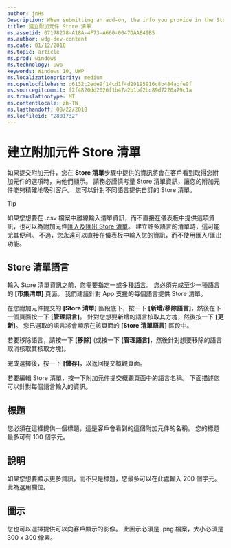 ```yaml
---
author: jnHs
Description: When submitting an add-on, the info you provide in the Store listings step will be displayed to your customers.
title: 建立附加元件 Store 清單
ms.assetid: 07178278-A18A-4F73-A660-0047DAAE49B5
ms.author: wdg-dev-content
ms.date: 01/12/2018
ms.topic: article
ms.prod: windows
ms.technology: uwp
keywords: Windows 10, UWP
ms.localizationpriority: medium
ms.openlocfilehash: d6132c2ede9f14cd1f4d29195916c8b484abfe9f
ms.sourcegitcommit: f2f4820dd2026f1b47a2b1bf2bc89d7220a79c1a
ms.translationtype: MT
ms.contentlocale: zh-TW
ms.lasthandoff: 08/22/2018
ms.locfileid: "2801732"
---
```

# <a name="create-add-on-store-listings"></a>建立附加元件 Store 清單


如果提交附加元件，您在 **Store 清單**步驟中提供的資訊將會在客戶看到取得您附加元件的選項時，向他們顯示。 請務必謹慎考量 Store 清單資訊，讓您的附加元件能夠精確地吸引客戶。 您可以針對不同語言提供自訂的 Store 清單。

> [!TIP]
> 如果您想要在 .csv 檔案中離線輸入清單資訊，而不直接在儀表板中提供這項資訊，也可以為附加元件[匯入及匯出 Store 清單](import-and-export-store-listings.md)。 建立許多語言的清單時，這可能尤其便利。 不過，您永遠可以直接在儀表板中輸入您的資訊，而不使用匯入/匯出功能。


## <a name="store-listing-languages"></a>Store 清單語言

輸入 Store 清單資訊之前，您需要指定一或多種[語言](supported-languages.md)。 您必須完成至少一種語言的 **\[市集清單\]** 頁面。 我們建議針對 App 支援的每個語言提供 Store 清單。

在您附加元件提交的 **\[Store 清單\]** 區段底下，按一下 **\[新增/移除語言\]**，然後在下一個頁面按一下 **\[管理語言\]**。 針對您想要新增的語言核取其方塊，然後按一下 **\[更新\]**。 您已選取的語言將會顯示在該頁面的 **\[Store 清單語言\]** 區段中。

若要移除語言，請按一下 **\[移除\]** (或按一下 **\[管理語言\]**，然後針對想要移除的語言取消核取其核取方塊)。 

完成選擇後，按一下 **\[儲存\]**，以返回提交概觀頁面。

若要編輯 Store 清單，按一下附加元件提交概觀頁面中的語言名稱。 下面描述您可以針對每個語言輸入的資訊。

## <a name="title"></a>標題

您必須在這裡提供一個標題，這是客戶會看到的這個附加元件的名稱。 您的標題最多可有 100 個字元。

## <a name="description"></a>說明

如果您想要顯示更多資訊，而不只是標題，您最多可以在此處輸入 200 個字元。 此為選用欄位。

## <a name="icon"></a>圖示

您也可以選擇提供可以向客戶顯示的影像。 此圖示必須是 .png 檔案，大小必須是 300 x 300 像素。

 

 




